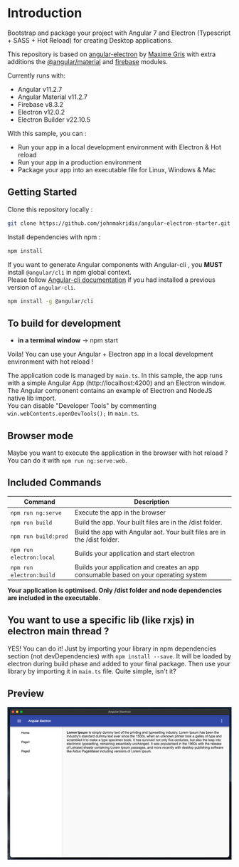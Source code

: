 # Introduction

Bootstrap and package your project with Angular 7 and Electron (Typescript + SASS + Hot Reload) for creating Desktop applications.

This repository is based on [angular-electron](https://github.com/maximegris/angular-electron) by [Maxime Gris](https://github.com/maximegris) with extra additions the [@angular/material](https://github.com/angular/material2) and [firebase](https://github.com/firebase/firebase-js-sdk) modules.

Currently runs with:

- Angular v11.2.7
- Angular Material v11.2.7
- Firebase v8.3.2
- Electron v12.0.2
- Electron Builder v22.10.5

With this sample, you can :

- Run your app in a local development environment with Electron & Hot reload
- Run your app in a production environment
- Package your app into an executable file for Linux, Windows & Mac

## Getting Started

Clone this repository locally :

``` bash
git clone https://github.com/johnmakridis/angular-electron-starter.git
```

Install dependencies with npm :

``` bash
npm install
```

If you want to generate Angular components with Angular-cli , you **MUST** install `@angular/cli` in npm global context.  
Please follow [Angular-cli documentation](https://github.com/angular/angular-cli) if you had installed a previous version of `angular-cli`.

``` bash
npm install -g @angular/cli
```

## To build for development

- **in a terminal window** -> npm start  

Voila! You can use your Angular + Electron app in a local development environment with hot reload !

The application code is managed by `main.ts`. In this sample, the app runs with a simple Angular App (http://localhost:4200) and an Electron window.  
The Angular component contains an example of Electron and NodeJS native lib import.  
You can disable "Developer Tools" by commenting `win.webContents.openDevTools();` in `main.ts`.

## Browser mode

Maybe you want to execute the application in the browser with hot reload ? You can do it with `npm run ng:serve:web`.  


## Included Commands

|Command|Description|
|--|--|
|`npm run ng:serve`| Execute the app in the browser |
|`npm run build`| Build the app. Your built files are in the /dist folder. |
|`npm run build:prod`| Build the app with Angular aot. Your built files are in the /dist folder. |
|`npm run electron:local`| Builds your application and start electron
|`npm run electron:build`| Builds your application and creates an app consumable based on your operating system |


**Your application is optimised. Only /dist folder and node dependencies are included in the executable.**

## You want to use a specific lib (like rxjs) in electron main thread ?

YES! You can do it! Just by importing your library in npm dependencies section (not devDependencies) with `npm install --save`. It will be loaded by electron during build phase and added to your final package. Then use your library by importing it in `main.ts` file. Quite simple, isn't it?


## Preview
![Preview](./preview.png)
